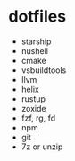 # dotfiles

 - starship
 - nushell
 - cmake
 - vsbuildtools
 - llvm
 - helix
 - rustup
 - zoxide
 - fzf, rg, fd
 - npm
 - git
 - 7z or unzip
